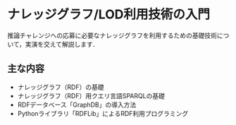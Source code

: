 # ナレッジグラフ/LOD利用技術の入門

推論チャレンジへの応募に必要なナレッジグラフを利用するための基礎技術について，実演を交えて解説します．  

## 主な内容
- ナレッジグラフ（RDF）の基礎
- ナレッジグラフ（RDF）用クエリ言語SPARQLの基礎
- RDFデータベース「GraphDB」の導入方法
- Pythonライブラリ「RDFLib」によるRDF利用プログラミング
